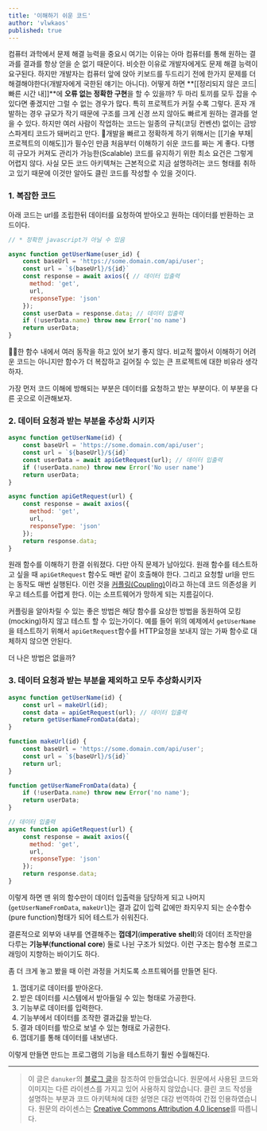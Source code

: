 ```yaml
---
title: '이해하기 쉬운 코드'
author: 'vlwkaos'
published: true
---
```


컴퓨터 과학에서 문제 해결 능력을 중요시 여기는 이유는 아마 컴퓨터를 통해 원하는 결과를 결과를 항상 얻을 순 없기 때문이다. 비슷한 이유로 개발자에게도 문제 해결 능력이 요구된다. 하지만 개발자는 컴퓨터 앞에 앉아 키보드를 두드리기 전에 한가지 문제를 더 해결해야한다(개발자에게 국한된 얘기는 아니다). 어떻게 하면 **[[정리되지 않은 코드|빠른 시간 내]]**에 **오류 없는 정확한 구현**을 할 수 있을까? 두 마리 토끼를 모두 잡을 수 있다면 좋겠지만 그럴 수 없는 경우가 많다. 특히 프로젝트가 커질 수록 그렇다. 혼자 개발하는 경우 규모가 작기 때문에 구조를 크게 신경 쓰지 않아도 빠르게 원하는 결과를 얻을 수 있다. 하지만 여러 사람이 작업하는 코드는 일종의 규칙(코딩 컨벤션) 없이는 금방 스파게티 코드가 돼버리고 만다. 개발을 빠르고 정확하게 하기 위해서는 [[기술 부채|프로젝트의 이해도]]가 필수인 만큼 처음부터 이해하기 쉬운 코드를 짜는 게 좋다. 다행히 규모가 커져도 관리가 가능한(Scalable) 코드를 유지하기 위한 최소 요건은 그렇게 어렵지 않다. 사실 모든 코드 아키텍쳐는 근본적으로 지금 설명하려는 코드 형태를 취하고 있기 때문에 이것만 알아도 클린 코드를 작성할 수 있을 것이다.

### 1. 복잡한 코드
아래 코드는 url를 조립한뒤 데이터를 요청하여 받아오고 원하는 데이터를 반환하는 코드이다. 

```javascript
// * 정확한 javascript가 아닐 수 있음

async function getUserName(user_id) {
    const baseUrl = 'https://some.domain.com/api/user';
    const url = `${baseUrl}/${id}`
    const response = await axios({ // 데이터 입출력
      method: 'get',
      url,
      responseType: 'json'
    });
    const userData = response.data; // 데이터 입출력
    if (!userData.name) throw new Error('no name')
    return userData;
}
```

한 함수 내에서 여러 동작을 하고 있어 보기 좋지 않다. 비교적 짧아서 이해하기 어려운 코드는 아니지만 함수가 더 복잡하고 길어질 수 있는 큰 프로젝트에 대한 비유라 생각하자.

가장 먼저 코드 이해에 방해되는 부분은 데이터를 요청하고 받는 부분이다. 이 부분을 다른 곳으로 이관해보자.

### 2. 데이터 요청과 받는 부분을 추상화 시키자

```javascript
async function getUserName(id) {
    const baseUrl = 'https://some.domain.com/api/user';
    const url = `${baseUrl}/${id}`
    const userData = await apiGetRequest(url); // 데이터 입출력
    if (!userData.name) throw new Error('No user name')
    return userData;
}

async function apiGetRequest(url) {
    const response = await axios({
      method: 'get',
      url,
      responseType: 'json'
    });
    return response.data;
}
```

원래 함수를 이해하기 한결 쉬워졌다. 다만 아직 문제가 남아있다. 원래 함수를 테스트하고 싶을 때 `apiGetRequest` 함수도 매번 같이 호출해야 한다. 그리고 요청할 url을 만드는 동작도 매번 실행된다. 이런 것을 [커플링(Coupling)](https://ui.toast.com/weekly-pick/ko_20150522)이라고 하는데 코드 의존성을 키우고 테스트를 어렵게 한다. 이는 소프트웨어가 망하게 되는 지름길이다.

커플링을 알아차릴 수 있는 좋은 방법은 해당 함수를 요상한 방법을 동원하여 모킹(mocking)하지 않고 테스트 할 수 있는가이다. 예를 들어 위의 예제에서 `getUserName`을 테스트하기 위해서 `apiGetRequest`함수를 HTTP요청을 보내지 않는 가짜 함수로 대체하지 않으면 안된다.

더 나은 방법은 없을까?

### 3. 데이터 요청과 받는 부분을 제외하고 모두 추상화시키자

```javascript
async function getUserName(id) {
    const url = makeUrl(id);
    const data = apiGetRequest(url); // 데이터 입출력
    return getUserNameFromData(data);
}

function makeUrl(id) {
    const baseUrl = 'https://some.domain.com/api/user';
    const url = `${baseUrl}/${id}`
    return url;
}

function getUserNameFromData(data) {
    if (!userData.name) throw new Error('no name');
    return userData;
}

// 데이터 입출력
async function apiGetRequest(url) {
    const response = await axios({
      method: 'get',
      url,
      responseType: 'json'
    });
    return response.data;
}
```

이렇게 하면 맨 위의 함수만이 데이터 입출력을 담당하게 되고 나머지(`getUserNameFromData`, `makeUrl`)는 결과 값이 입력 값에만 좌지우지 되는 순수함수(pure function)형태가 되어 테스트가 쉬워진다. 

결론적으로 외부와 내부를 연결해주는 **껍데기**(**imperative** **shell**)와 데이터 조작만을 다루는 **기능부**(**functional** **core**) 둘로 나뉜 구조가 되었다. 이런 구조는 함수형 프로그래밍이 지향하는 바이기도 하다.

좀 더 크게 놓고 봤을 때 이런 과정을 거치도록 소프트웨어를 만들면 된다.

1. 껍데기로 데이터를 받아온다.
2. 받은 데이터를 시스템에서 받아들일 수 있는 형태로 가공한다.
3. 기능부로 데이터를 입력한다.
4. 기능부에서 데이터를 조작한 결과값을 받는다.
5. 결과 데이터를 밖으로 보낼 수 있는 형태로 가공한다.
6. 껍데기를 통해 데이터를 내보낸다.

이렇게 만들면 만드는 프로그램의 기능을 테스트하기 훨씬 수월해진다.

---

> 이 글은 `danuker`의 [블로그 글](https://danuker.go.ro/the-grand-unified-theory-of-software-architecture.html
)을 참조하여 만들었습니다. 원문에서 사용된 코드와 이미지는 다른 라이센스를 가지고 있어 사용하지 않았습니다. 클린 코드 작성을 설명하는 부분과 코드 아키텍쳐에 대한 설명은 대강 번역하여 간접 인용하였습니다. 원문의 라이센스는 [Creative Commons Attribution 4.0 license](https://creativecommons.org/licenses/by/4.0/)를 따릅니다.
